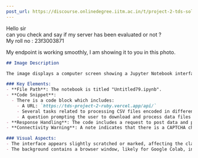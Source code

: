 ```yaml
---
post_url: https://discourse.onlinedegree.iitm.ac.in/t/project-2-tds-solver-discussion-thread/169029/464
---
```

Hello sir  
can you check and say if my server has been evaluated or not ?  
My roll no : 23f3003871

My endpoint is working smoothly, I am showing it to you in this photo.  

```markdown
## Image Description

The image displays a computer screen showing a Jupyter Notebook interface. 

### Key Elements:
- **File Path**: The notebook is titled "Untitled79.ipynb".
- **Code Snippet**: 
  - There is a code block which includes:
    - A URL: `https://tds-project-2-ruby.vercel.app/api/`
    - Several tasks related to processing CSV files encoded in different formats (CP-1252, UTF-8, UTF-16).
    - A question prompting the user to download and process data files from a zip file.
- **Response Handling**: The code includes a request to post data and print the response status code.
- **Connectivity Warning**: A note indicates that there is a CAPTCHA challenge due to the need to verify a connection.

### Visual Aspects:
- The interface appears slightly scratched or marked, affecting the clarity of certain areas.
- The background contains a browser window, likely for Google Colab, indicating that the coding is being done in an online environment.
```